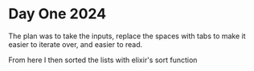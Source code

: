 # Day One 2024

The plan was to take the inputs, replace the spaces with tabs to make it easier to iterate over, and easier to read.

From here I then sorted the lists with elixir's sort function

